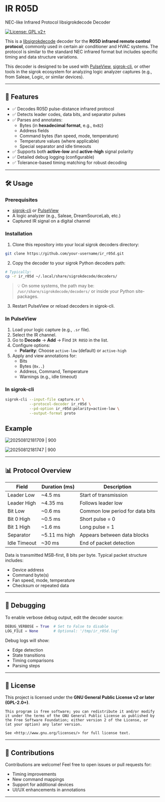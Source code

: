 
# IR R05D 
NEC-like Infrared Protocol libsigrokdecode Decoder

[![License: GPL v2+](https://img.shields.io/badge/License-GPL%20v2%2B-blue.svg)](https://www.gnu.org/licenses/gpl-2.0.html)

This is a [libsigrokdecode](https://sigrok.org/wiki/Libsigrokdecode) decoder for the **R05D infrared remote control protocol**, commonly used in certain air conditioner and HVAC systems. The protocol is similar to the standard NEC infrared format but includes specific timing and data structure variations.

This decoder is designed to be used with [PulseView](https://sigrok.org/wiki/PulseView), [sigrok-cli](https://sigrok.org/wiki/Sigrok-cli), or other tools in the sigrok ecosystem for analyzing logic analyzer captures (e.g., from Saleae, Logic, or similar devices).

---

## 📌 Features

- ✅ Decodes R05D pulse-distance infrared protocol
- ✅ Detects leader codes, data bits, and separator pulses
- ✅ Parses and annotates:
  - Bytes (in **hexadecimal format**, e.g., `0xB2`)
  - Address fields
  - Command bytes (fan speed, mode, temperature)
  - Temperature values (where applicable)
  - Special separator and idle timeouts
- ✅ Supports both **active-low** and **active-high** signal polarity
- ✅ Detailed debug logging (configurable)
- ✅ Tolerance-based timing matching for robust decoding

---

## 🛠️ Usage

### Prerequisites

- [sigrok-cli](https://sigrok.org/wiki/Sigrok-cli) or [PulseView](https://sigrok.org/wiki/PulseView)
- A logic analyzer (e.g., Saleae, DreamSourceLab, etc.)
- Captured IR signal on a digital channel

### Installation

1. Clone this repository into your local sigrok decoders directory:

```bash
git clone https://github.com/your-username/ir_r05d.git
```

2. Copy the decoder to your sigrok Python decoders path:

```bash
# Typically:
cp -r ir_r05d ~/.local/share/sigrokdecode/decoders/
```

> 💡 On some systems, the path may be: `/usr/share/sigrokdecode/decoders/` or inside your Python site-packages.

3. Restart PulseView or reload decoders in sigrok-cli.

### In PulseView

1. Load your logic capture (e.g., `.sr` file).
2. Select the IR channel.
3. Go to **Decode** → **Add** → Find `IR R05D` in the list.
4. Configure options:
   - **Polarity**: Choose `active-low` (default) or `active-high`
5. Apply and view annotations for:
   - Bits
   - Bytes (`0x..`)
   - Address, Command, Temperature
   - Warnings (e.g., idle timeout)

### In sigrok-cli

```bash
sigrok-cli --input-file capture.sr \
           --protocol-decoder ir_r05d \
           --pd-option ir_r05d:polarity=active-low \
           --output-format proto
```


## Example

![20250812181709 | 900](https://markdown-1259307480.cos.ap-guangzhou.myqcloud.com/img/20250812181709.png)

![20250812181747 | 900](https://markdown-1259307480.cos.ap-guangzhou.myqcloud.com/img/20250812181747.png)

---

## 📊 Protocol Overview

| Field        | Duration (ms) | Description                     |
| ------------ | ------------- | ------------------------------- |
| Leader Low   | ~4.5 ms       | Start of transmission           |
| Leader High  | ~4.35 ms      | Follows leader low              |
| Bit Low      | ~0.6 ms       | Common low period for data bits |
| Bit 0 High   | ~0.5 ms       | Short pulse = 0                 |
| Bit 1 High   | ~1.6 ms       | Long pulse = 1                  |
| Separator    | ~5.11 ms high | Appears between data blocks     |
| Idle Timeout | ~30 ms        | End of packet detection         |

Data is transmitted MSB-first, 8 bits per byte. Typical packet structure includes:
- Device address
- Command byte(s)
- Fan speed, mode, temperature
- Checksum or repeated data

---

## 🐞 Debugging

To enable verbose debug output, edit the decoder source:

```python
DEBUG_VERBOSE = True  # Set to False to disable
LOG_FILE = None       # Optional: '/tmp/ir_r05d.log'
```

Debug logs will show:
- Edge detection
- State transitions
- Timing comparisons
- Parsing steps

---

## 📄 License

This project is licensed under the **GNU General Public License v2 or later (GPL-2.0+)**.

```
This program is free software; you can redistribute it and/or modify
it under the terms of the GNU General Public License as published by
the Free Software Foundation; either version 2 of the License, or
(at your option) any later version.

See <http://www.gnu.org/licenses/> for full license text.
```

---

## 🌟 Contributions

Contributions are welcome! Feel free to open issues or pull requests for:
- Timing improvements
- New command mappings
- Support for additional devices
- UI/UX enhancements in annotations

---

